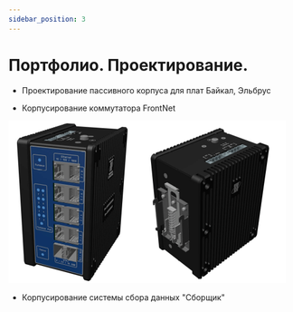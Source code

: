 ```yaml
---
sidebar_position: 3
---
```


# Портфолио. Проектирование.

- Проектирование пассивного корпуса для плат Байкал, Эльбрус
  
- Корпусирование коммутатора FrontNet

![FrontNet case image](img1/l2-1.png)
  
- Корпусирование системы сбора данных "Сборщик"
  
